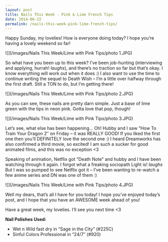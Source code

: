 ```yaml
---
layout: post
title: Nails This Week - Pink & Lime French Tips
date: 2014-06-22
permalink: /nails-this-week-pink-lime-french-tips/
---
```


Happy Sunday, my lovelies! How is everyone doing today? I hope you’re having a lovely weekend so far!

![](/images/Nails This Week/Lime with Pink Tips/photo 1.JPG)

So what have you been up to this week? I’ve been job-hunting (interviewing and applying, hurrah! *laughs*), and there’s no traction so far but that’s okay. I know everything will work out when it does :) I also want to use the time to continue writing the sequel to Death Wish – I’m a little over halfway through the first draft. Still a TON to do, but I’m getting there!

![](/images/Nails This Week/Lime with Pink Tips/photo 2.JPG)

As you can see, these nails are pretty darn simple. Just a base of lime green with the tips in neon pink. Gotta love that pop, though!

![](/images/Nails This Week/Lime with Pink Tips/photo 3.JPG)

Let’s see, what else has been happening… Oh! Hubby and I saw “How To Train Your Dragon 2″ on Friday – it was REALLY GOOD! If you liked the first one then you’ll DEFINITELY love the second one :) I heard Dreamworks has also confirmed a third movie, so excited! I am such a sucker for good animated films, and this was no exception <3

Speaking of animation, Netflix got “Death Note” and hubby and I have been watching through it again. I forgot what a freaking sociopath Light is! *laughs* But I was so pumped to see Netflix got it – I’ve been wanting to re-watch a few anime series and DN was one of them :)

![](/images/Nails This Week/Lime with Pink Tips/photo 4.JPG)

Well my dears, that’s all I have for you today! I hope you’ve enjoyed today’s post, and I hope that you have an AWESOME week ahead of you!

Have a great week, my lovelies. I’ll see you next time <3

**Nail Polishes Used:**

- Wet n Wild fast dry in “Sage in the City” (#225C)
- Sinful Colors Professional in “24/7″ (#920)